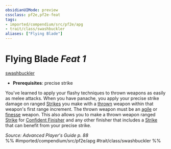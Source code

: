```yaml
---
obsidianUIMode: preview
cssclass: pf2e,pf2e-feat
tags:
- imported/compendium/src/pf2e/apg
- trait/class/swashbuckler
aliases: ["Flying Blade"]
---
```

# Flying Blade  *Feat 1*  
[swashbuckler](rules/traits/swashbuckler-apg.md)  

- **Prerequisites**: precise strike

You've learned to apply your flashy techniques to thrown weapons as easily as melee attacks. When you have panache, you apply your precise strike damage on ranged [Strikes](strike.md) you make with a [thrown](thrown.md) weapon within that weapon's first range increment. The thrown weapon must be an [agile](agile.md) or [finesse](finesse.md) weapon. This also allows you to make a thrown weapon ranged [Strike](strike.md) for [Confident Finisher](confident-finisher-apg.md) and any other finisher that includes a [Strike](strike.md) that can benefit from your precise strike.

*Source: Advanced Player's Guide p. 88*  
%% #imported/compendium/src/pf2e/apg #trait/class/swashbuckler %%